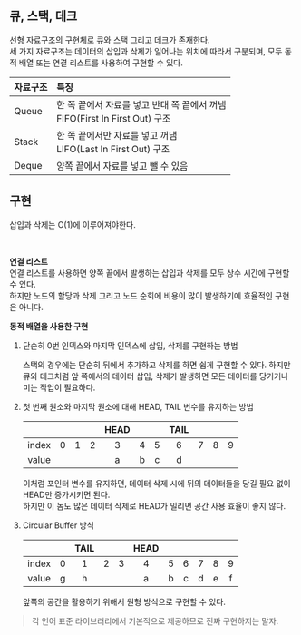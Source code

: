 ## 큐, 스택, 데크

선형 자료구조의 구현체로 큐와 스택 그리고 데크가 존재한다.  
세 가지 자료구조는 데이터의 삽입과 삭제가 일어나는 위치에 따라서 구분되며,
모두 동적 배열 또는 연결 리스트를 사용하여 구현할 수 있다.

|자료구조|특징|
|:--|:--|
|Queue|한 쪽 끝에서 자료를 넣고 반대 쪽 끝에서 꺼냄 <br/> FIFO(First In First Out) 구조|
|Stack|한 쪽 끝에서만 자료를 넣고 꺼냄 <br/> LIFO(Last In First Out) 구조|
|Deque|양쪽 끝에서 자료를 넣고 뺄 수 있음|


## 구현

삽입과 삭제는 O(1)에 이루어져야한다.

<br/>

**연결 리스트**  
연결 리스트를 사용하면 양쪽 끝에서 발생하는 삽입과 삭제를 모두 상수 시간에 구현할 수 있다.  
하지만 노드의 할당과 삭제 그리고 노드 순회에 비용이 많이 발생하기에 효율적인 구현은 아니다.

**동적 배열을 사용한 구현**  

1. 단순히 0번 인덱스와 마지막 인덱스에 삽입, 삭제를 구현하는 방법  

	스택의 경우에는 단순히 뒤에서 추가하고 삭제를 하면 쉽게 구현할 수 있다.
	하지만 큐와 데크처럼 앞 쪽에서의 데이터 삽입, 삭제가 발생하면 모든 데이터를 당기거나 미는 작업이 필요하다.

2. 첫 번째 원소와 마지막 원소에 대해 HEAD, TAIL 변수를 유지하는 방법  

	|||||HEAD|||TAIL||||
	|:--:|:--:|:--:|:--:|:--:|:--:|:--:|:--:|:--:|:--:|:--:|
	|index|0|1|2|3|4|5|6|7|8|9|
	|value||||a|b|c|d||||

	이처럼 포인터 변수를 유지하면, 데이터 삭제 시에 뒤의 데이터들을 당길 필요 없이 HEAD만 증가시키면 된다.  
	하지만 이 놈도 많은 데이터 삭제로 HEAD가 밀리면 공간 사용 효율이 좋지 않다.

3. Circular Buffer 방식  

	|||TAIL|||HEAD||||||
	|:--:|:--:|:--:|:--:|:--:|:--:|:--:|:--:|:--:|:--:|:--:|
	|index|0|1|2|3|4|5|6|7|8|9|
	|value|g|h|||a|b|c|d|e|f|

	앞쪽의 공간을 활용하기 위해서 원형 방식으로 구현할 수 있다.

> 각 언어 표준 라이브러리에서 기본적으로 제공하므로 진짜 구현하지는 말자.
